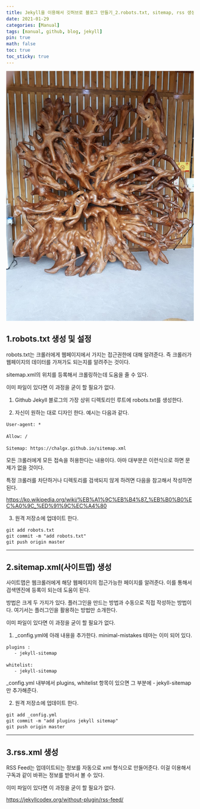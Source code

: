 ```yaml
---
title: Jekyll을 이용해서 깃허브로 블로그 만들기_2.robots.txt, sitemap, rss 생성 및 설정
date: 2021-01-29
categories: [Manual]
tags: [manual, github, blog, jekyll]
pin: true
math: false
toc: true
toc_sticky: true
---
```


![Test](/images/TestImage.png)

## __1.robots.txt 생성 및 설정__

robots.txt는 크롤러에게 웹페이지에서 가지는 접근권한에 대해 알려준다. 즉 크롤러가 웹페이지의 데이터를 가져가도 되는지를 알려주는 것이다.

sitemap.xml의 위치를 등록해서 크롤링하는데 도움을 줄 수 있다.

이미 파일이 있다면 이 과정을 굳이 할 필요가 없다.

1. Github Jekyll 블로그의 가장 상위 디렉토리인 루트에 robots.txt를 생성한다.

2. 자신이 원하는 대로 디자인 한다. 예시는 다음과 같다.

```
User-agent: *

Allow: /

Sitemap: https://chalgx.github.io/sitemap.xml
```

모든 크롤러에게 모든 접속을 허용한다는 내용이다. 아마 대부분은 이런식으로 하면 문제가 없을 것이다.

특정 크롤러를 차단하거나 디렉토리를 검색되지 않게 하려면 다음을 참고해서 작성하면된다.

<https://ko.wikipedia.org/wiki/%EB%A1%9C%EB%B4%87_%EB%B0%B0%EC%A0%9C_%ED%91%9C%EC%A4%80>

3. 원격 저장소에 업데이트 한다.

```
git add robots.txt
git commit -m "add robots.txt"
git push origin master
```

***

## __2.sitemap.xml(사이트맵) 생성__

사이트맵은 웹크롤러에게 해당 웹페이지의 접근가능한 페이지를 알려준다. 이를 통해서 검색엔진에 등록이 되는데 도움이 된다.

방법은 크게 두 가지가 있다. 플러그인을 만드는 방법과 수동으로 직접 작성하는 방법이다. 여기서는 플러그인을 활용하는 방법만 소개한다.

이미 파일이 있다면 이 과정을 굳이 할 필요가 없다.

1. _config.yml에 아래 내용을 추가한다. minimal-mistakes 테마는 이미 되어 있다.

```
plugins :
   - jekyll-sitemap

whitelist:
   - jekyll-sitemap
```

_config.yml 내부에서 plugins, whitelist 항목이 있으면 그 부분에 - jekyll-sitemap만 추가해준다.

2. 원격 저장소에 업데이트 한다.

```
git add _config.yml
git commit -m "add plugins jekyll sitemap"
git push origin master
```

***

## __3.rss.xml 생성__

RSS Feed는 업데이트되는 정보를 자동으로 xml 형식으로 만들어준다. 이걸 이용해서 구독과 같이 바뀌는 정보를 받아서 볼 수 있다.

이미 파일이 있다면 이 과정을 굳이 할 필요가 없다.


https://jekyllcodex.org/without-plugin/rss-feed/